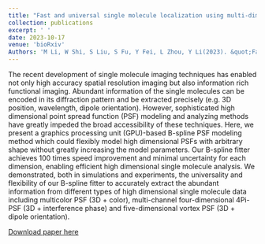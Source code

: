 ```yaml
---
title: "Fast and universal single molecule localization using multi-dimensional point spread functions"
collection: publications
excerpt: ' '
date: 2023-10-17
venue: 'bioRxiv'
Authors: 'M Li, W Shi, S Liu, S Fu, Y Fei, L Zhou, Y Li(2023). &quot;Fast and universal single molecule localization using multi-dimensional point spread functions &quot; <i>bioRxiv</i>.'
---
```

The recent development of single molecule imaging techniques has enabled not only high accuracy spatial resolution imaging but also information rich functional imaging. Abundant information of the single molecules can be encoded in its diffraction pattern and be extracted precisely (e.g. 3D position, wavelength, dipole orientation). However, sophisticated high dimensional point spread function (PSF) modeling and analyzing methods have greatly impeded the broad accessibility of these techniques. Here, we present a graphics processing unit (GPU)-based B-spline PSF modeling method which could flexibly model high dimensional PSFs with arbitrary shape without greatly increasing the model parameters. Our B-spline fitter achieves 100 times speed improvement and minimal uncertainty for each dimension, enabling efficient high dimensional single molecule analysis. We demonstrated, both in simulations and experiments, the universality and flexibility of our B-spline fitter to accurately extract the abundant information from different types of high dimensional single molecule data including multicolor PSF (3D + color), multi-channel four-dimensional 4Pi-PSF (3D + interference phase) and five-dimensional vortex PSF (3D + dipole orientation).

[Download paper here](https://www.biorxiv.org/content/10.1101/2023.10.17.562517v1.abstract)
